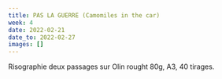 ```yaml
---
title: PAS LA GUERRE (Camomiles in the car)
week: 4
date: 2022-02-21
date_to: 2022-02-27
images: []
---
```

Risographie deux passages sur Olin rought 80g, A3, 40 tirages.